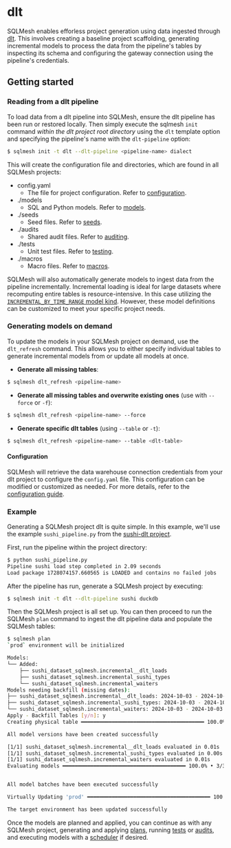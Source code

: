 # dlt

SQLMesh enables efforless project generation using data ingested through [dlt](https://github.com/dlt-hub/dlt). This involves creating a baseline project scaffolding, generating incremental models to process the data from the pipeline's tables by inspecting its schema and configuring the gateway connection using the pipeline's credentials.

## Getting started
### Reading from a dlt pipeline

To load data from a dlt pipeline into SQLMesh, ensure the dlt pipeline has been run or restored locally. Then simply execute the sqlmesh `init` command *within the dlt project root directory* using the `dlt` template option and specifying the pipeline's name with the `dlt-pipeline` option:

```bash
$ sqlmesh init -t dlt --dlt-pipeline <pipeline-name> dialect
```

This will create the configuration file and directories, which are found in all SQLMesh projects:

- config.yaml
    - The file for project configuration. Refer to [configuration](../reference/configuration.md).
- ./models
    - SQL and Python models. Refer to [models](../concepts/models/overview.md).
- ./seeds
    - Seed files. Refer to [seeds](../concepts/models/seed_models.md).
- ./audits
    - Shared audit files. Refer to [auditing](../concepts/audits.md).
- ./tests
    - Unit test files. Refer to [testing](../concepts/tests.md).
- ./macros
    - Macro files. Refer to [macros](../concepts/macros/overview.md).

SQLMesh will also automatically generate models to ingest data from the pipeline incrementally. Incremental loading is ideal for large datasets where recomputing entire tables is resource-intensive. In this case utilizing the [`INCREMENTAL_BY_TIME_RANGE` model kind](../concepts/models/model_kinds.md#incremental_by_time_range). However, these model definitions can be customized to meet your specific project needs.

### Generating models on demand

To update the models in your SQLMesh project on demand, use the `dlt_refresh` command. This allows you to either specify individual tables to generate incremental models from or update all models at once.

- **Generate all missing tables**:

```bash
$ sqlmesh dlt_refresh <pipeline-name>
```

- **Generate all missing tables and overwrite existing ones** (use with `--force` or `-f`):

```bash
$ sqlmesh dlt_refresh <pipeline-name> --force
```

- **Generate specific dlt tables** (using `--table` or `-t`):

```bash
$ sqlmesh dlt_refresh <pipeline-name> --table <dlt-table>
```

#### Configuration

SQLMesh will retrieve the data warehouse connection credentials from your dlt project to configure the `config.yaml` file. This configuration can be modified or customized as needed. For more details, refer to the [configuration guide](../guides/configuration.md).

### Example

Generating a SQLMesh project dlt is quite simple. In this example, we'll use the example `sushi_pipeline.py` from the [sushi-dlt project](https://github.com/TobikoData/sqlmesh/tree/main/examples/sushi_dlt).

First, run the pipeline within the project directory:

```bash
$ python sushi_pipeline.py
Pipeline sushi load step completed in 2.09 seconds
Load package 1728074157.660565 is LOADED and contains no failed jobs
```

After the pipeline has run, generate a SQLMesh project by executing:

```bash
$ sqlmesh init -t dlt --dlt-pipeline sushi duckdb
```

Then the SQLMesh project is all set up. You can then proceed to run the SQLMesh `plan` command to ingest the dlt pipeline data and populate the SQLMesh tables:

```bash
$ sqlmesh plan
`prod` environment will be initialized

Models:
└── Added:
    ├── sushi_dataset_sqlmesh.incremental__dlt_loads
    ├── sushi_dataset_sqlmesh.incremental_sushi_types
    └── sushi_dataset_sqlmesh.incremental_waiters
Models needing backfill (missing dates):
├── sushi_dataset_sqlmesh.incremental__dlt_loads: 2024-10-03 - 2024-10-03
├── sushi_dataset_sqlmesh.incremental_sushi_types: 2024-10-03 - 2024-10-03
└── sushi_dataset_sqlmesh.incremental_waiters: 2024-10-03 - 2024-10-03
Apply - Backfill Tables [y/n]: y
Creating physical table ━━━━━━━━━━━━━━━━━━━━━━━━━━━━━━━━━━━━━━━━ 100.0% • 3/3 • 0:00:00

All model versions have been created successfully

[1/1] sushi_dataset_sqlmesh.incremental__dlt_loads evaluated in 0.01s
[1/1] sushi_dataset_sqlmesh.incremental_sushi_types evaluated in 0.00s
[1/1] sushi_dataset_sqlmesh.incremental_waiters evaluated in 0.01s
Evaluating models ━━━━━━━━━━━━━━━━━━━━━━━━━━━━━━━━━━━━━━━━ 100.0% • 3/3 • 0:00:00


All model batches have been executed successfully

Virtually Updating 'prod' ━━━━━━━━━━━━━━━━━━━━━━━━━━━━━━━━━━━━━━━━ 100.0% • 0:00:00

The target environment has been updated successfully
```

Once the models are planned and applied, you can continue as with any SQLMesh project, generating and applying [plans](../concepts/overview.md#make-a-plan), running [tests](../concepts/overview.md#tests) or [audits](../concepts/overview.md#audits), and executing models with a [scheduler](../guides/scheduling.md) if desired.
